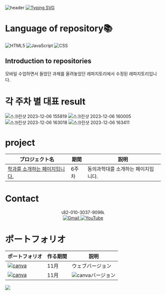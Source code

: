 ![header](https://capsule-render.vercel.app/api?type=egg&color=gradient&height=300&section=header&text=welcome%2&fontSize=50&desc=학과%20소개%20페이지)
[![Typing SVG](https://readme-typing-svg.demolab.com?font=Fira+Code&pause=1000&color=F76F00&background=FFBD2F00&random=false&width=435&lines=%E3%81%A9%E3%81%86%E3%81%9E%E3%82%88%E3%82%8D%E3%81%97%E3%81%8F%E3%81%8A%E3%81%AD%E3%81%8C%E3%81%84%E3%81%97%E3%81%BE%E3%81%99%E3%80%82)](https://git.io/typing-svg)

# Language of repository📚
![HTML5](https://img.shields.io/badge/HTML5-E34F26?style=flat-square&logo=html5&logoColor=white)
![JavaScript](https://img.shields.io/badge/JavaScript-F7DF1E?style=for-the-badge&logo=javascript&logoColor=black)
![CSS](https://img.shields.io/badge/CSS-1572B6?style=for-the-badge&logo=css3&logoColor=white)
## Introduction to repositories 
모바일 수업하면서 들었던 과제를 올려놓았던 레파지토리에서 수정된  레파지토리입니다.

# 각 주차 별 대표 result
![스크린샷 2023-12-06 155819](https://github.com/do04200611/CORODOVA/assets/74278578/31b7d4ab-9d8f-46da-bf20-87f818abd4a0)
![스크린샷 2023-12-06 160005](https://github.com/do04200611/CORODOVA/assets/74278578/fa797abe-41a2-474c-86aa-930ecc5fe014)
![스크린샷 2023-12-06 163018](https://github.com/do04200611/CORODOVA/assets/74278578/28ddcdef-36a8-42f7-996d-42cbc380323c)
![스크린샷 2023-12-06 163411](https://github.com/do04200611/CORODOVA/assets/74278578/0dd52e06-ca03-4ebd-881a-cfcdb9687f24)

 # project

  | プロジェクト名           | 期間          | 説明                 |
  |------------------------|---------------|--------------------|
  |[학과를 소개하는 페이지입니다.](https://mobilecomputer.netlify.app/) |6주차|동의과학대를 소개하는 페이지입니다.|
# Contact 

<p align="center">
  📞82-010-3037-9096📞<br>
  <a href="mailto:a01030379096@gmail.com">
    <img src="https://img.shields.io/badge/-Gmail-red?style=for-the-badge&logo=Gmail" alt="Gmail">
  </a>
  <a href="https://www.youtube.com/channel/UC484ZJMavtoPOI4ey-HFdCA">
   <img src="https://img.shields.io/badge/-YouTube-red?style=for-the-badge&logo=youtube"  alt="YouTube">
 </a> <br>

 # ポートフォリオ 
 
  | ポートフォリオ           |  作る期間     |            説明  |
  |------------------------|---------------|----------------------------------------------|
  |<a href="https://kimganghyeon.my.canva.site/kimganghyeon"><img src="https://img.shields.io/badge/canva-purple?style=for-the-badge&logo=canva" alt="canva"></a>|11月|ウェブバージョン|
  |<a href="https://www.canva.com/design/DAFzY5opUiA/Ge33dSKE16cErBaDJDp-BA/edit"><img src="https://img.shields.io/badge/canva-purple?style=for-the-badge&logo=canva" alt="canva"></a>|11月|<img src="https://img.shields.io/badge/canva-purple?style=for-the-badge&logo=canva" alt="canva">バージョン|
</p>
<img src="https://capsule-render.vercel.app/api?type=egg&color=gradient&height=300&text=Thank%20you%20for%20watching.&section=footer" />
